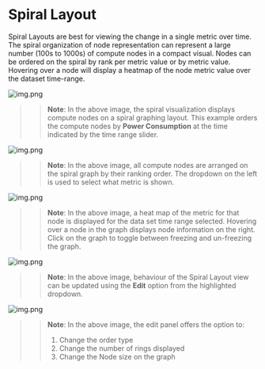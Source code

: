 # Spiral Layout
Spiral Layouts are best for viewing the change in a single metric over time. The spiral organization of node representation can represent a large number (100s to 1000s) of compute nodes in a compact visual. Nodes can be ordered on the spiral by rank per metric value or by metric value.  Hovering over a node will display a heatmap of the node metric value over the dataset time-range.

![img.png](../Images/SpiralLayout_InitialView.png)
>> **Note**: In the above image, the spiral visualization displays compute nodes on a spiral graphing layout. This example orders the compute nodes by __Power Consumption__ at the time indicated by the time range slider.

![img.png](../Images/SpiralLayout_SelectMetric.png)
>> **Note**: In the above image, all compute nodes are arranged on the spiral graph by their ranking order. The dropdown on the left is used to select what metric is shown.

![img.png](../Images/SpiralLayout_HeatMaps.png)
>> **Note**: In the above image, a heat map of the metric for that node is displayed for the data set time range selected. Hovering over a node in the graph displays node information on the right. Click on the graph to toggle between freezing and un-freezing the graph.

![img.png](../Images/SpiralLayout_EditPanel.png)
>> **Note**: In the above image, behaviour of the Spiral Layout view can be updated using the __Edit__ option from the highlighted dropdown.

![img.png](../Images/SpiralLayout_EditBehaviourPanel.png)
>>**Note**: In the above image, the edit panel offers the option to:
>> 1. Change the order type
>> 2. Change the number of rings displayed
>> 3. Change the Node size on the graph


